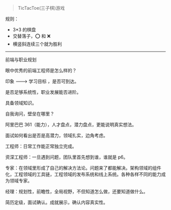 > TicTacToe(三子棋)游戏

规则：

-   3\*3 的棋盘
-   交替落子，⭕️ 和 ❌
-   横竖斜连续三个就为胜利

---

前端与职业规划

眼中优秀的前端工程师是怎么样的？

印象 ---> 学习目标 ，是否可到达。

是否足够系统性，职业发展能否进阶。

具备领域知识。

自我询问，壁垒在哪里？

阿里巴巴 361（能力），人才盘点，潜力盘点，更能说明真实想法。

面试如何看出是否是高潜力，领域扎实，边角考虑。

工程师：日常工作能正常独立完成。

资深工程师：一旦遇到问题，团队里首先想到谁，谁就是 p6。

专家：在领域里形成了自己的解决方法论。问题来了都能解决。架构领域的组件化，工程领域的工具链，工程领域的发布系统和线上系统。各种各样不同的能力成为领域专家。

经理：规划性，前瞻性，全局视野，不但知道怎么做，还要知道做什么。

简历定级，面试确认。成就展示，确认内容真实性。
